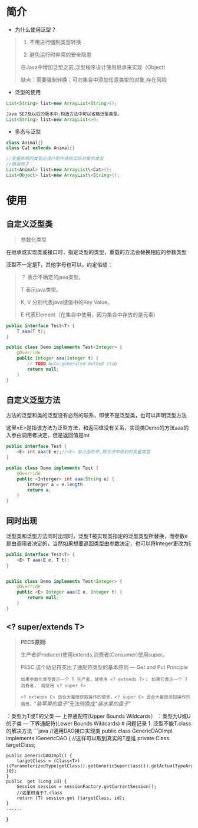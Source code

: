 # 简介

- 为什么使用泛型？

> 1. 不用进行强制类型转换
>
> 2. 避免运行时异常的安全隐患
>
> 在Java中增加泛型之前,泛型程序设计使用继承来实现（Object）
>
> 缺点：需要强制转换；可向集合中添加任意类型的对象,存在风险

- 泛型的使用

```java
List<String> list=new ArrayList<String>();

Java SE7及以后的版本中,构造方法中可以省略泛型类型。
List<String> list=new ArrayList<>0;
```

- 多态与泛型

```java
class Animal{}
class Cat extends Animal{}

//变量声明的类型必须匹配传递给实际对象的类型
//错误例子：
List<Animal> list=new ArrayList\<Cat>();
List<Object> list=new ArrayList\<String>();
```

# 使用

## 自定义泛型类

> 参数化类型

在继承或实现类或接口时，指定泛型的类型，重载的方法会替换相应的参数类型

泛型不一定是T，其他字母也可以，约定俗成：

> ？ 表示不确定的java类型。
>
> T 表示java类型。
>
> K, V 分别代表java键值中的Key Value。
>
> E 代表Element（在集合中使用，因为集合中存放的是元素)

```java
public interface Test<T> {
    T aaa(T t);
}

public class Demo implements Test<Integer> {
    @Override
    public Integer aaa(Integer t) {
        // TODO Auto-generated method stub
        return null;
    }
}
```

## 自定义泛型方法

方法的泛型和类的泛型没有必然的联系，即使不是泛型类，也可以声明泛型方法

这里\<E>是指该方法为泛型方法，和返回值没有关系，实现类Demo的方法aaa的入参由调用者决定，但是返回值是int

```java
public interface Test {
    <E> int aaa(E e);//<E> 是泛型形参,既方法中用到的变量类型
}

public class Demo implements Test {
    @Override
    public <Interger> int aaa(String e) {
        Interger a = e.length
        return a;
    }
}
```

## 同时出现

泛型类和泛型方法同时出现时，泛型T被实现类指定的泛型类型所替换，而参数e是由调用者决定的，当然如果想要返回类型由参数决定，也可以将Integer更改为E

```java
public interface Test<T> {
    <E> T aaa(E e, T t);
}


public class Demo implements Test<Integer> {
    @Override
    public <E> Integer aaa(E e, Integer t) {
        return null;
    }   
}
```

## <? super/extends T>

> **PECS原则:**
>
> 生产者(Producer)使用extends,消费者(Consumer)使用super。
>
> PESC 这个助记符突出了通配符类型的基本原则 — Get and Put Principle
>
> `如果参数化类型表示一个 T 生产者，就使用 <? extends T>； 如果它表示一个 T 消费者， 就使用 <? super T> `
>
> `<? extends C> 适合大量做获取操作的情景，<? super C> 适合大量做添加操作的情景。`“*装苹果的盘子*”无法转换成“*装水果的盘子*”

<? super T>：类型为T或T的父类 — 上界通配符(Upper Bounds Wildcards）

<? extends U>：类型为U或U的子类 — 下界通配符(Lower Bounds Wildcards)

# 问题记录

1. 泛型不能T.class的解决方法

```java
//通用DAO接口实现类
public class GenericDAOImpl<T extends BaseDomain> implements IGenericDAO<T> {

    //这样可以取到真实的T是谁
    private Class<?> targetClass;
    public GenericDAOImpl() {
        targetClass = (Class<T>)((ParameterizedType)getClass().getGenericSuperclass()).getActualTypeArguments()[0];
    }
    public  get (Long id) {
        Session session = sessionFactory.getCurrentSession();
        //这里相当于T.class
        return (T) session.get (targetClass, id);
    }
    ......
}
```

